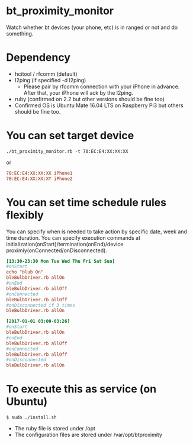 # bt_proximity_monitor

Watch whether bt devices (your phone, etc) is in ranged or not and do something.

# Dependency

* hcitool / rfcomm (default)
* l2ping (if specified -d l2ping)
  * Please pair by rfcomm connection with your iPhone in advance. After that, your iPhone will ack by the l2ping.
* ruby (confirmed on 2.2 but other versions should be fine too)
* Confirmed OS is Ubuntu Mate 16.04 LTS on Raspberry Pi3 but others should be fine too.

# You can set target device

```
./bt_proximity_monitor.rb -t 70:EC:E4:XX:XX:XX
```

or

```devices.cfg
70:EC:E4:XX:XX:XX iPhone1
70:EC:E4:XX:XX:XY iPhone2
```


# You can set time schedule rules flexibly

You can specify when is needed to take action by specific date, week and time duration.
You can specify execution commands at initialization(onStart)/termination(onEnd)/device proximiy(onConnected/onDisconnected).

```rules.cfg
[13:30-23:30 Mon Tue Wed Thu Fri Sat Sun]
#onStart
echo "blub On"
bleBulbDriver.rb allOn
#onEnd
bleBulbDriver.rb allOff
#onConnected
bleBulbDriver.rb allOff
#onDisconnected if 3 times
bleBulbDriver.rb allOn

[2017-01-01 03:00-03:26]
#onStart
bleBulbDriver.rb allOn
#onEnd
bleBulbDriver.rb allOff
#onConnected
bleBulbDriver.rb allOff
#onDisconnected
bleBulbDriver.rb allOn
```

# To execute this as service (on Ubuntu)

```
$ sudo ./install.sh
```

* The ruby file is stored under /opt
* The configuration files are stored under /var/opt/btproximity

